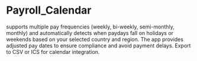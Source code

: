 # Payroll_Calendar
supports multiple pay frequencies (weekly, bi-weekly, semi-monthly, monthly) and automatically detects when paydays fall on holidays or weekends based on your selected country and region. The app provides adjusted pay dates to ensure compliance and avoid payment delays. Export to CSV or ICS for calendar integration.
